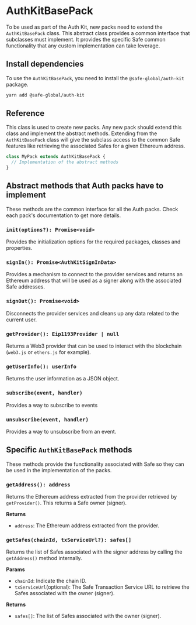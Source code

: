 # AuthKitBasePack

To be used as part of the Auth Kit, new packs need to extend the `AuthKitBasePack` class. This abstract class provides a common interface that subclasses must implement. It provides the specific Safe common functionality that any custom implementation can take leverage.

## Install dependencies

To use the `AuthKitBasePack`, you need to install the `@safe-global/auth-kit` package.

```bash
yarn add @safe-global/auth-kit
```

## Reference

This class is used to create new packs. Any new pack should extend this class and implement the abstract methods. Extending from the `AuthKitBasePack` class will give the subclass access to the common Safe features like retrieving the associated Safes for a given Ethereum address.

```typescript
class MyPack extends AuthKitBasePack {
  // Implementation of the abstract methods
}
```

## Abstract methods that Auth packs have to implement

These methods are the common interface for all the Auth packs. Check each pack's documentation to get more details.

### `init(options?): Promise<void>`

Provides the initialization options for the required packages, classes and properties.

### `signIn(): Promise<AuthKitSignInData>`

Provides a mechanism to connect to the provider services and returns an Ethereum address that will be used as a signer along with the associated Safe addresses.

### `signOut(): Promise<void>`

Disconnects the provider services and cleans up any data related to the current user.

### `getProvider(): Eip1193Provider | null`

Returns a Web3 provider that can be used to interact with the blockchain (`web3.js` or `ethers.js` for example).

### `getUserInfo(): userInfo`

Returns the user information as a JSON object.

### `subscribe(event, handler)`

Provides a way to subscribe to events

### `unsubscribe(event, handler)`

Provides a way to unsubscribe from an event.

## Specific `AuthKitBasePack` methods

These methods provide the functionality associated with Safe so they can be used in the implementation of the packs.

### `getAddress(): address`

Returns the Ethereum address extracted from the provider retrieved by `getProvider()`. This returns a Safe owner (signer).

**Returns**
- `address`: The Ethereum address extracted from the provider.

### `getSafes(chainId, txServiceUrl?): safes[]`

Returns the list of Safes associated with the signer address by calling  the `getAddress()` method internally.

**Params**
- `chainId`: Indicate the chain ID.
- `txServiceUrl`(optional): The Safe Transaction Service URL to retrieve the Safes associated with the owner (signer).

**Returns**
- `safes[]`: The list of Safes associated with the owner (signer).
